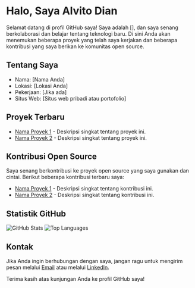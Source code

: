 
# Halo, Saya Alvito Dian

Selamat datang di profil GitHub saya! Saya adalah [], dan saya senang berkolaborasi dan belajar tentang teknologi baru. Di sini Anda akan menemukan beberapa proyek yang telah saya kerjakan dan beberapa kontribusi yang saya berikan ke komunitas open source.

## Tentang Saya

- Nama: [Nama Anda]
- Lokasi: [Lokasi Anda]
- Pekerjaan: [Jika ada]
- Situs Web: [Situs web pribadi atau portofolio]

## Proyek Terbaru

- [Nama Proyek 1](link_ke_proyek_1) - Deskripsi singkat tentang proyek ini.
- [Nama Proyek 2](link_ke_proyek_2) - Deskripsi singkat tentang proyek ini.

## Kontribusi Open Source

Saya senang berkontribusi ke proyek open source yang saya gunakan dan cintai. Berikut beberapa kontribusi terbaru saya:

- [Nama Proyek 1](link_ke_kontribusi_1) - Deskripsi singkat tentang kontribusi ini.
- [Nama Proyek 2](link_ke_kontribusi_2) - Deskripsi singkat tentang kontribusi ini.

## Statistik GitHub
<img src="https://github-readme-stats.vercel.app/api?username=AlvitoDian&show_icons=true&theme=radical" alt="GitHub Stats">
<img src="https://github-readme-stats.vercel.app/api/top-langs/?username=AlvitoDian&layout=donut-vertical&theme=radical" alt="Top Languages">

## Kontak

Jika Anda ingin berhubungan dengan saya, jangan ragu untuk mengirim pesan melalui [Email](mailto:alamat@email.com) atau melalui [LinkedIn](link_ke_akun_linkedin).

Terima kasih atas kunjungan Anda ke profil GitHub saya!

